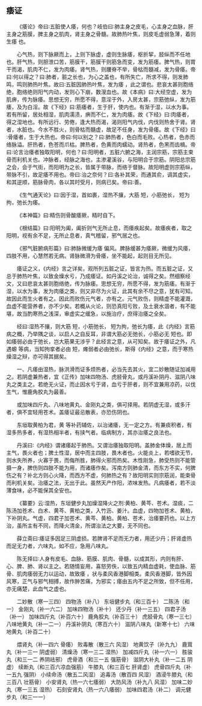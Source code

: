 ## 痿证


&emsp;&emsp;《痿论》帝曰∶五脏使人痿，何也？岐伯曰∶肺主身之皮毛，心主身之血脉，肝主身之筋膜，脾主身之肌肉，肾主身之骨髓。故肺热叶焦，则皮毛虚弱急薄，着则生痿 也。

&emsp;&emsp;心气热，则下脉厥而上，上则下脉虚，虚则生脉痿，枢折挈，胫纵而不任地也。肝气热，则胆泄口苦，筋膜干，筋膜干则筋急而变，发为筋痿。脾气热，则胃干而渴，肌肉不仁，发为肉痿。肾气热，则腰脊不举，骨枯而髓减，发为骨痿。帝曰∶何以得之？曰∶肺者，脏之长也，为心之盖也，有所失亡，所求不得，则发肺鸣，鸣则肺热叶焦。故曰∶五脏因肺热叶焦，发为痿 ，此之谓也。悲哀太甚则胞络绝，胞络绝则阳气内动，发则心下崩，数溲血也。故《本病》曰∶大经空虚，发为肌痹，传为脉痿。思想无穷，所愿不得，意淫于外，入房太甚，宗筋弛纵，发为筋痿，及为白淫。故《下经》曰∶筋痿者，生于肝，使内也。有渐于湿，以水为事。若有所留，居处相湿，肌肉濡渍，痹而不仁，发为肉痿。故《下经》曰∶肉痿者，得之湿地也。有所远行、劳倦，逢大热而渴，渴则阳气内伐，内伐则热舍于肾。肾者，水脏也。今水不胜火，则骨枯而髓虚，故足不任身，发为骨痿。故《下经》曰∶骨痿者，生于大热也。帝曰∶何以别之？曰∶肺热者，色白而毛败。心热者，色赤而络脉溢。肝热者，色苍而爪枯。脾热者，色黄而肉蠕动。肾热者，色黑而齿槁。帝曰∶论言治痿者独取阳明，何也？曰∶阳明者，五脏六腑之海，主润宗筋，宗筋主束骨而利机关也。冲脉者，经脉之海也，主渗灌溪谷，与阳明合于宗筋。阴阳总宗筋之会，会于气街，而阳明为之长，皆属于带脉，而络于督脉。故阳明虚则宗筋纵，带脉不引，故足痿不用也。帝曰∶治之奈何？曰∶各补其荣，而通其俞，调其虚实，和其逆顺，筋脉骨肉，各以其时受月，则病已矣。帝曰∶善。

&emsp;&emsp;《生气通天论》曰∶因于湿，首如裹，湿热不攘，大筋 短，小筋弛长， 短为拘，弛长为痿。

&emsp;&emsp;《本神篇》曰∶精伤则骨酸痿厥，精时自下。

&emsp;&emsp;《根结篇》曰∶阳明为阖，阖折则气无所止息，而痿疾起矣。故痿疾者，取之阳明，视有余不足，无所止息者，真气稽留，邪气居之也。

&emsp;&emsp;《邪气脏腑病形篇》曰∶肺脉微缓为痿 偏风。脾脉缓甚为痿厥，微缓为风痿，四肢不用，心慧然若无病。肾脉微滑为骨痿，坐不能起，起则目无所见。

&emsp;&emsp;痿证之义，《内经》言之详矣，观所列五脏之证，皆言为热。而五脏之证，又总于肺热叶焦，以致金燥水亏，乃成痿证。如丹溪之论治，诚得之矣。然细察经文，又曰悲哀太甚则胞络绝，传为脉痿。思想无穷，所愿不得，发为筋痿。有渐于湿，以水为事，发为肉痿之类，则又非尽为火证，此其有余不尽之意，犹有可知。故因此而生火者有之。因此而败伤元气者，亦有之。元气败伤，则精虚不能灌溉，血虚不能营养者，亦不少矣。若概从火论，则恐真阳亏败，及土衰水涸者，有不能堪，故当酌寒热之浅深，审虚实之缓急，以施治疗，庶得治痿之全矣。

&emsp;&emsp;经曰∶湿热不攘，则大筋 短，小筋弛长， 短为拘，弛长为痿，此《内经》言筋病之概，乃举隅之谈，以启人之自反耳，非谓大筋必无弛长，小筋必无 短也。即如痿弱必由于弛长，岂大筋果无涉乎？此经言之意，从可知矣。故于痿证之外，凡遇螈 等病，当知拘挛者必由 短，瘫弱者必由弛长，斯得《内经》之意，而于寒热燥湿之辩，亦可得其据矣。

&emsp;&emsp;一、凡痿由湿热，脉洪滑而证多烦热者，必当先去其火，宜二妙散随证加减用之。若阴虚兼热者，宜《正传》加味四物汤、虎胫骨丸，或丹溪补阴丹、滋阴八味丸之类主之。若绝无火证，而止因水亏于肾，血亏于肝者，则不宜兼用凉药，以伐生气，惟鹿角胶丸为最善。

&emsp;&emsp;或加味四斤丸、八味地黄丸、金刚丸之类，俱可择用。若阴虚无湿，或多汗者，俱不宜轻用苍术。盖痿证最忌散表，亦恐伤阴也。

&emsp;&emsp;东垣取黄柏为君，黄 等补药辅佐，以治诸痿，无一定之方。有兼痰积者，有湿多热多者，有湿热相半者，有挟气者。临病制方，其亦治痿之良法也。

&emsp;&emsp;丹溪曰∶《内经》谓诸痿起于肺热。又谓治痿独取阳明。盖肺金体燥，居上而主气，畏火者也；脾土性湿，居中而主四肢，畏木者也。火能炎上，若嗜欲无节，则水失所养，火寡于畏，而侮所胜，肺得火邪而热矣。木性刚急，肺受热则不能管摄一身，脾伤则四肢不能为用，而诸痿作矣。泻南方则肺金清，而东方不实，何脾伤之有？补北方则心火降，而西方不虚，何肺热之有？故阳明实则宗筋润，能束骨而利机关矣。治痿之法，无出于此。虽然天产作阳，浓味发热。凡病痿者，若不淡薄食味，必不能保其全安也。

&emsp;&emsp;《纂要》云∶湿热，东垣健步丸加燥湿降火之剂∶黄柏、黄芩、苍术。湿痰，二陈汤加苍术、白术、黄芩、黄柏之类，入竹沥、姜汁。血虚，四物加苍术、黄柏，下补阴丸。气虚，四君子加苍术、黄芩、黄柏。黄柏、苍术，治痿要药也。以上方治，虽所主有不同，而降火清金，所谓治法之大要，无不同也。

&emsp;&emsp;薛立斋曰∶痿证多因足三阴虚损。若脾肾不足而无力者，用还少丹；肝肾虚热而足无力者，六味丸，如不应，急用八味丸。

&emsp;&emsp;陈无择曰∶人身有皮毛、血脉、筋膜、肌肉、骨髓，以成其形，内则有肝、心、脾、肺、肾以主之。若随情妄用，喜怒劳佚，以致五内精血虚耗，使血脉、筋骨、肌肉痿弱无力以运动，故致痿 ，状与柔风香港脚相类。柔风香港脚，皆外因风寒，正气与邪气相搏，故作肿苦痛，为邪实；痿由五内不足之所致，但不任用，亦无痛楚，此血气之虚也。

&emsp;&emsp;二妙散（寒一三四） 四物汤（补八） 东垣健步丸（和三百十） 二陈汤（和一） 金刚丸（补一六二） 加味四物汤（补十） 还少丹（补一三五） 四君子汤（补一） 加味四斤丸（补百六十） 鹿角胶丸（补百三十） 虎胫骨丸（寒一三七） 八味地黄丸（补一二一） 丹溪补阴丸（寒百六十） 滋阴八味丸（新寒十七） 六味地黄丸（补百二十）

&emsp;&emsp;煨肾丸（补一四六 骨痿） 败毒散（散三六 风湿） 地黄饮子（补九九） 鹿茸丸（补一三一 阴虚弱） 清燥汤（寒一三二 湿热） 加减四斤丸（补一六一） 胜骏丸（和三一二 养阴祛邪） 虎骨酒（和三一五 强筋骨） 滋阴大补丸（补一二五 阴虚） 续断丸（和三百六凉血强筋） 牛膝丸（和三百七 肝肾虚） 虎骨四斤丸（补一五九 强阴） 小续命汤（散五二风湿） 追毒汤（散百四 风湿） 酒浸牛膝丸（和三百八 壮筋骨） 小安肾丸（热一六七痿弱） 大防风汤（补九八 风湿） 加味二妙丸（寒一三五 湿热） 石刻安肾丸（热一六八痿弱） 加味四君汤（补二） 调元健步丸（和三一一）

